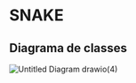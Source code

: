# SNAKE

## Diagrama de classes

![Untitled Diagram drawio(4)](https://github.com/JooJPaulo/TrabalhoEmGrupoNovasTecnologias/assets/107230091/36c52b41-5f04-439b-85ec-23c4dad0db73)

